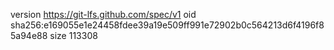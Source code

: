 version https://git-lfs.github.com/spec/v1
oid sha256:e169055e1e24458fdee39a19e509ff991e72902b0c564213d6f4196f85a94e88
size 113308
